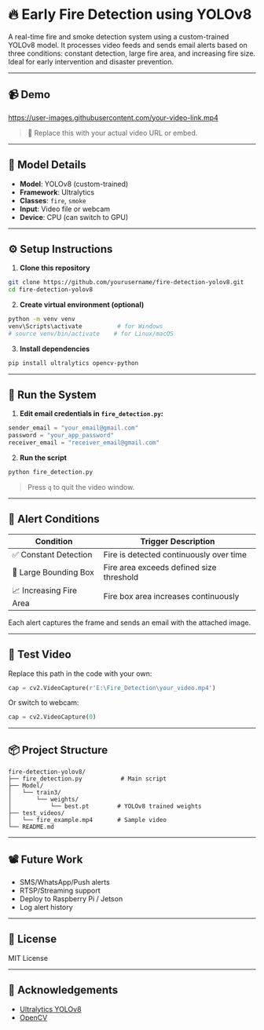 # 🔥 Early Fire Detection using YOLOv8

A real-time fire and smoke detection system using a custom-trained YOLOv8 model. It processes video feeds and sends email alerts based on three conditions: constant detection, large fire area, and increasing fire size. Ideal for early intervention and disaster prevention.

---

## 📹 Demo

https://user-images.githubusercontent.com/your-video-link.mp4  
> 🔁 Replace this with your actual video URL or embed.

---

## 🧠 Model Details

- **Model**: YOLOv8 (custom-trained)
- **Framework**: Ultralytics
- **Classes**: `fire`, `smoke`
- **Input**: Video file or webcam
- **Device**: CPU (can switch to GPU)

---

## ⚙️ Setup Instructions

1. **Clone this repository**
```bash
git clone https://github.com/yourusername/fire-detection-yolov8.git
cd fire-detection-yolov8
```

2. **Create virtual environment (optional)**
```bash
python -m venv venv
venv\Scripts\activate          # for Windows
# source venv/bin/activate    # for Linux/macOS
```

3. **Install dependencies**
```bash
pip install ultralytics opencv-python
```

---

## 🚀 Run the System

1. **Edit email credentials in `fire_detection.py`:**
```python
sender_email = "your_email@gmail.com"
password = "your_app_password"
receiver_email = "receiver_email@gmail.com"
```

2. **Run the script**
```bash
python fire_detection.py
```

> Press `q` to quit the video window.

---

## 🔔 Alert Conditions

| Condition                     | Trigger Description                                 |
|------------------------------|------------------------------------------------------|
| ✅ Constant Detection         | Fire is detected continuously over time             |
| 🔲 Large Bounding Box         | Fire area exceeds defined size threshold            |
| 📈 Increasing Fire Area       | Fire box area increases continuously                |

Each alert captures the frame and sends an email with the attached image.

---

## 🧪 Test Video

Replace this path in the code with your own:
```python
cap = cv2.VideoCapture(r'E:\Fire_Detection\your_video.mp4')
```

Or switch to webcam:
```python
cap = cv2.VideoCapture(0)
```

---

## 📦 Project Structure

```
fire-detection-yolov8/
├── fire_detection.py           # Main script
├── Model/
│   └── train3/
│       └── weights/
│           └── best.pt        # YOLOv8 trained weights
├── test_videos/
│   └── fire_example.mp4       # Sample video
└── README.md
```

---

## 📽️ Future Work

- SMS/WhatsApp/Push alerts
- RTSP/Streaming support
- Deploy to Raspberry Pi / Jetson
- Log alert history

---

## 📝 License

MIT License

---

## 🙏 Acknowledgements

- [Ultralytics YOLOv8](https://github.com/ultralytics/ultralytics)
- [OpenCV](https://opencv.org/)

